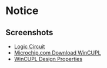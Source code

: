 # Notice

## Screenshots

- [Logic Circuit](logic-circuit.png)
- [Microchip.com Download WinCUPL](microchip.com-download-wincupl.jpeg)
- [WinCUPL Design Properties](wincupl-design-properties.png)